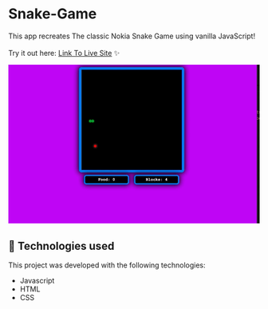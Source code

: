 # Snake-Game

This app recreates The classic Nokia Snake Game using vanilla JavaScript!
<br><br>Try it out here: [Link To Live Site](https://beckygia.github.io/Snake-Game/) ✨

![demo](https://github.com/beckygia/Snake-Game/blob/main/snakedemo.gif)

## 🚀 Technologies used

This project was developed with the following technologies:

- Javascript
- HTML
- CSS
